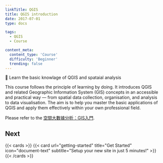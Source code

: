 ```yaml
---
linkTitle: QGIS
title: QGIS introduction
date: 2017-07-01
type: docs

tags:
  - QGIS
  - Course

content_meta:
  content_type: 'Course'
  difficulty: 'Beginner'
  trending: false
---
```


👋 Learn the basic knowlage of QGIS and spataial analysis

<!--more-->

This course follows the principle of learning by doing. It introduces QGIS and related Geographic Information System (GIS) concepts in an accessible and practical way — from spatial data collection, organisation, and analysis to data visualisation. The aim is to help you master the basic applications of QGIS and apply them effectively within your own professional field.

Please refer to the [空間大數據分析：GIS入門](https://hahow.in/courses/5add8e08fe4f6d001ee1b60a).

## Next

{{< cards >}}
  {{< card url="getting-started" title="Get Started" icon="document-text" subtitle="Setup your new site in just 5 minutes!" >}}
{{< /cards >}}
